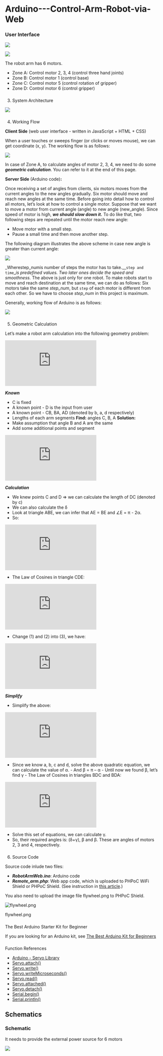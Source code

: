 # Arduino---Control-Arm-Robot-via-Web

### User Interface

![](https://hackster.imgix.net/uploads/attachments/550036/user_interface_nWNHigoPHG.png?auto=compress%2Cformat&w=740&h=555&fit=max)

![](https://hackster.imgix.net/uploads/attachments/550039/user_interface_2_goGxnqRIkT.JPG?auto=compress%2Cformat&w=740&h=555&fit=max)

The robot arm has 6 motors.

-   Zone A: Control motor 2, 3, 4 (control three hand joints)
-   Zone B: Control motor 1 (control base)
-   Zone C: Control motor 5 (control rotation of gripper)
-   Zone D: Control motor 6 (control gripper)

### 

3. System Architecture

![](https://hackster.imgix.net/uploads/attachments/550042/system_architecture_BRu4bbYQ0J.JPG?auto=compress%2Cformat&w=740&h=555&fit=max)

### 

4. Working Flow

**Client Side** (web user interface - written in JavaScript + HTML + CSS)

When a user touches or sweeps finger (or clicks or moves mouse), we can get coordinate (x, y). The working flow is as follows:

![](https://hackster.imgix.net/uploads/attachments/550044/working_flow_client_3LhVrTQ0a3.JPG?auto=compress%2Cformat&w=740&h=555&fit=max)

In case of Zone A, to calculate angles of motor 2, 3, 4, we need to do some **_geometric calculation_**. You can refer to it at the end of this page.

**Server Side** (Arduino code)**:**

Once receiving a set of angles from clients, six motors moves from the current angles to the new angles gradually. Six motor should move and reach new angles at the same time. Before going into detail how to control all motors, let’s look at how to control a single motor. Suppose that we want to move a motor from current angle (angle) to new angle (new_angle). Since speed of motor is high, **_we should slow down it._** To do like that, two following steps are repeated until the motor reach new angle:

-   Move motor with a small step.
-   Pause a small time and then move another step.

The following diagram illustrates the above scheme in case new angle is greater than current angle:

![](https://hackster.imgix.net/uploads/attachments/550048/working_flow_server_1_yYdYpW56lI.JPG?auto=compress%2Cformat&w=740&h=555&fit=max)

_Wherestep_numis number of steps the motor has to take.__`step and time`__is predefined values. Two later ones decide the speed and smoothness._ The above is just only for one robot. To make robots start to move and reach destination at the same time, we can do as follows: Six motors take the same _step_num_, but `step` of each motor is different from each other. So we have to choose _step_num_ in this project is maximum.

Generally, working flow of Arduino is as follows:

![](https://hackster.imgix.net/uploads/attachments/550053/working_flow_server_2_etFSeO55q8.JPG?auto=compress%2Cformat&w=740&h=555&fit=max)

### 

5. Geometric Calculation

Let’s make a robot arm calculation into the following geometry problem:

![](https://hackster.imgix.net/uploads/attachments/550055/file.php?auto=compress%2Cformat&w=740&h=555&fit=max)

**_Known_**

-   C is fixed
-   A known point - D is the input from user
-   A known point - CB, BA, AD (denoted by b, a, d respectively)
-   Lengths of each arm segments **Find:** angles C, B, A **Solution:**
-   Make assumption that angle B and A are the same
-   Add some additional points and segment

![](https://hackster.imgix.net/uploads/attachments/550054/file.php?auto=compress%2Cformat&w=740&h=555&fit=max)

**_Calculation_**

-   We knew points C and D => we can calculate the length of DC (denoted by c)
-   We can also calculate the δ
-   Look at triangle ABE, we can infer that AE = BE and ∠E = π - 2α.
-   So:

![](https://hackster.imgix.net/uploads/attachments/550060/file.php?auto=compress%2Cformat&w=740&h=555&fit=max)

-   The Law of Cosines in triangle CDE:

![](https://hackster.imgix.net/uploads/attachments/550059/file.php?auto=compress%2Cformat&w=740&h=555&fit=max)

-   Change (1) and (2) into (3), we have:

![](https://hackster.imgix.net/uploads/attachments/550056/file.php?auto=compress%2Cformat&w=740&h=555&fit=max)

_**Simplify**_

-   Simplify the above:

![](https://hackster.imgix.net/uploads/attachments/550058/file.php?auto=compress%2Cformat&w=740&h=555&fit=max)

-   Since we know a, b, c and d, solve the above quadratic equation, we can calculate the value of α. - And β = π – α - Until now we found β, let’s find γ - The Law of Cosines in triangles BDC and BDA:

![](https://hackster.imgix.net/uploads/attachments/550057/file.php?auto=compress%2Cformat&w=740&h=555&fit=max)

-   Solve this set of equations, we can calculate γ.
-   So, their required angles is: (δ+γ), β and β. These are angles of motors 2, 3 and 4, respectively.

### 

6. Source Code

Source code inlude two files:

-   **_RobotArmWeb.ino_**: Arduino code
-   **_Remote_arm.php_**: Web app code, which is uploaded to PHPoC WiFi Shield or PHPoC Shield. (See instruction in [this article](https://www.hackster.io/phpoc_man/arduino-dynamic-web-control-8da805).)

You also need to upload the image file flywheel.png to PHPoC Shield.

![flywheel.png](https://hackster.imgix.net/uploads/attachments/550281/flywheel_6OvyCUsQ6p.png?auto=compress%2Cformat&w=740&h=555&fit=max)

flywheel.png

### 

The Best Arduino Starter Kit for Beginner

If you are looking for an Arduino kit, see [The Best Arduino Kit for Beginners](https://arduinogetstarted.com/hardware/best-arduino-kit-for-beginner)

  

### 

Function References

-   [Arduino - Servo Library](https://arduinogetstarted.com/reference/library/arduino-servo-library)
-   [Servo.attach()](https://arduinogetstarted.com/reference/library/servo-attach)
-   [Servo.write()](https://arduinogetstarted.com/reference/library/servo-write)
-   [Servo.writeMicroseconds()](https://arduinogetstarted.com/reference/library/servo-writemicroseconds)
-   [Servo.read()](https://arduinogetstarted.com/reference/library/servo-read)
-   [Servo.attached()](https://arduinogetstarted.com/reference/library/servo-attached)
-   [Servo.detach()](https://arduinogetstarted.com/reference/library/servo-detach)
-   [Serial.begin()](https://arduinogetstarted.com/reference/serial-begin)
-   [Serial.println()](https://arduinogetstarted.com/reference/serial-println)

## [](https://www.hackster.io/phpoc_man/arduino-control-arm-robot-via-web-379ef3#schematics)Schematics

### Schematic

It needs to provide the external power source for 6 motors

![](https://hackster.imgix.net/uploads/attachments/550083/schematic_gKypi8o4xH.JPG)
